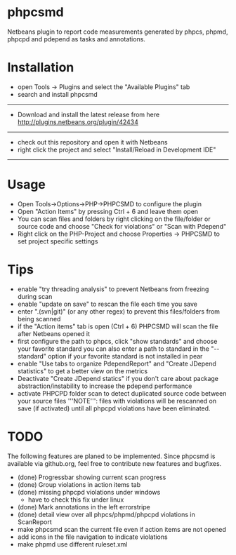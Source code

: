 phpcsmd
=======

Netbeans plugin to report code measurements generated by phpcs, phpmd, phpcpd
and pdepend as tasks and annotations.

Installation
============

 * open Tools -> Plugins and select the "Available Plugins" tab
 * search and install phpcsmd

-----------------------

 * Download and install the latest release from here http://plugins.netbeans.org/plugin/42434

-----------------------

 * check out this repository and open it with Netbeans
 * right click the project and select "Install/Reload in Development IDE"

-----------------------

Usage
=====

 * Open Tools->Options->PHP->PHPCSMD to configure the plugin
 * Open "Action Items" by pressing Ctrl + 6 and leave them open
 * You can scan files and folders by right clicking on the file/folder or source code and choose "Check for violations" or "Scan with Pdepend"
 * Right click on the PHP-Project and choose Properties -> PHPCSMD to set project specific settings

Tips
====

 * enable "try threading analysis" to prevent Netbeans from freezing during scan
 * enable "update on save" to rescan the file each time you save
 * enter "\.(svn|git)" (or any other regex) to prevent this files/folders from being scanned
 * if the "Action items" tab is open (Ctrl + 6) PHPCSMD will scan the file after Netbeans opened it
 * first configure the path to phpcs, click "show standards" and choose your favorite standard
   you can also enter a path to standard in the "--standard" option if your favorite standard is not installed in pear
 * enable "Use tabs to organize PdependReport" and "Create JDepend statistics" to get a better view on the metrics
 * Deactivate "Create JDepend statics" if you don't care about package abstraction/instability to increase the pdepend performance
 * activate PHPCPD folder scan to detect duplicated source code between your source files
   '''NOTE''': files with violations will be rescanned on save (if activated) until all phpcpd violations have been eliminated.


TODO
====

The following features are planed to be implemented. Since phpcsmd is available
via github.org, feel free to contribute new features and bugfixes.

 * (done) Progressbar showing current scan progress
 * (done) Group violations in action items tab
 * (done) missing phpcpd violations under windows
   * have to check this fix under linux
 * (done) Mark annotations in the left errorstripe
 * (done) detail view over all phpcs/phpmd/phpcpd violations in ScanReport
 * make phpcsmd scan the current file even if action items are not opened
 * add icons in the file navigation to indicate violations
 * make phpmd use different ruleset.xml